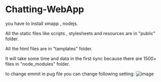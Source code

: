 # Chatting-WebApp


you have to install xmapp , nodejs.

All the static files like scripts , stylesheets and resources are in "public" folder.

All the html files are in "tamplates" folder.

It will take some time and data in the first sync because there are 1500+ files in "node_modules" folder. 

to change emmit in pug file you can change following setting:
![image](https://github.com/16SULPHUR/Chatting-WebApp/assets/123143098/9c1e1292-3962-44da-96c2-3bde5845f098)

